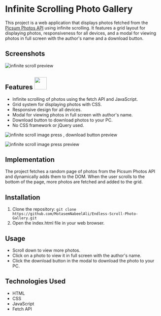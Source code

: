 # Infinite Scrolling Photo Gallery
This project is a web application that displays photos fetched from the [Picsum Photos API](https://picsum.photos/) using infinite scrolling. It features a grid layout for displaying photos, responsiveness for all devices, and a modal for viewing photos in full screen with the author's name and a download button.

## Screenshots
![infinite scroll preview](https://github.com/MotasemNabeelAli/Endless-Scroll-Photo-Gallery/assets/97013908/8864fe7b-b02b-4fbb-ac9f-e6b31cd8bcbf)

## Features <img src="https://github.com/MotasemNabeelAli/Endless-Scroll-Photo-Gallery/assets/97013908/26dce832-168c-4696-bd2d-8e1f96041433" width="40">

- Infinite scrolling of photos using the fetch API and JavaScript.
- Grid system for displaying photos with CSS.
- Responsive design for all devices.
- Modal for viewing photos in full screen with author's name.
- Download button to download photos to your PC.
- No CSS framework or jQuery used.

![infinite scroll image press , download button preview](https://github.com/MotasemNabeelAli/Endless-Scroll-Photo-Gallery/assets/97013908/8fb7cd64-8340-41c7-ac0f-a62175c97fe6)

![infinite scroll image press preview](https://github.com/MotasemNabeelAli/Endless-Scroll-Photo-Gallery/assets/97013908/d54599c7-d18f-47b7-b20f-8cdccb88ac91)


## Implementation
The project fetches a random page of photos from the Picsum Photos API and dynamically adds them to the DOM. When the user scrolls to the bottom of the page, more photos are fetched and added to the grid.

## Installation
1. Clone the repository:
`git clone https://github.com/MotasemNabeelAli/Endless-Scroll-Photo-Gallery.git`
2. Open the index.html file in your web browser.

## Usage
- Scroll down to view more photos.
- Click on a photo to view it in full screen with the author's name.
- Click the download button in the modal to download the photo to your PC.

## Technologies Used
- HTML
- CSS
- JavaScript
- Fetch API
